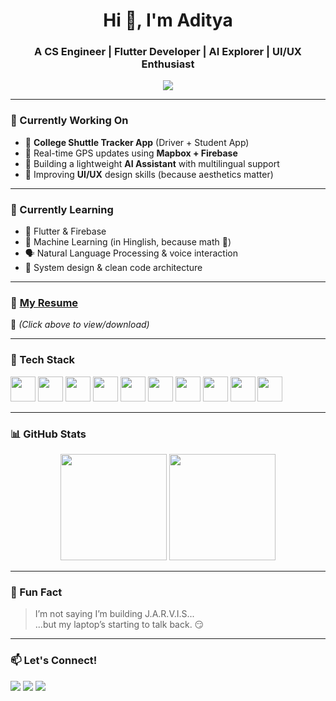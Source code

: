 <h1 align="center">Hi 👋, I'm Aditya</h1>
<h3 align="center">A CS Engineer | Flutter Developer | AI Explorer | UI/UX Enthusiast</h3>

<p align="center">
  <img src="https://readme-typing-svg.herokuapp.com?color=00F78A&center=true&lines=Learning+Machine+Learning+🧠;Building+Apps+with+Flutter+🚀;Dreaming+of+J.A.R.V.I.S+AI+🤖;Making+Debugging+Look+Cool+😎" />
</p>

---

### 🔭 Currently Working On
- 🚗 **College Shuttle Tracker App** (Driver + Student App)
- 📡 Real-time GPS updates using **Mapbox + Firebase**
- 🤖 Building a lightweight **AI Assistant** with multilingual support
- 🎨 Improving **UI/UX** design skills (because aesthetics matter)

---

### 🌱 Currently Learning
- 📱 Flutter & Firebase
- 🧠 Machine Learning (in Hinglish, because math 🥲)
- 🗣️ Natural Language Processing & voice interaction
- 🧩 System design & clean code architecture

---

### 💼 [My Resume](https://drive.google.com/file/d/1Npe-lQiwtza5NDzY4e5fQ5KA5BcH1tz2/view?usp=sharing)
📌 *(Click above to view/download)*

---

### 🧰 Tech Stack
<p align="left">
  <img src="https://cdn.jsdelivr.net/gh/devicons/devicon/icons/flutter/flutter-original.svg" width="40" /> 
  <img src="https://cdn.jsdelivr.net/gh/devicons/devicon/icons/firebase/firebase-plain.svg" width="40" />
  <img src="https://cdn.jsdelivr.net/gh/devicons/devicon/icons/python/python-original.svg" width="40" />
  <img src="https://cdn.jsdelivr.net/gh/devicons/devicon/icons/c/c-original.svg" width="40" />
  <img src="https://cdn.jsdelivr.net/gh/devicons/devicon/icons/cplusplus/cplusplus-original.svg" width="40" />
  <img src="https://cdn.jsdelivr.net/gh/devicons/devicon/icons/javascript/javascript-original.svg" width="40" />
  <img src="https://cdn.jsdelivr.net/gh/devicons/devicon/icons/html5/html5-original.svg" width="40" />
  <img src="https://cdn.jsdelivr.net/gh/devicons/devicon/icons/css3/css3-original.svg" width="40" />
  <img src="https://cdn.jsdelivr.net/gh/devicons/devicon/icons/git/git-original.svg" width="40" />
  <img src="https://cdn.jsdelivr.net/gh/devicons/devicon/icons/linux/linux-original.svg" width="40" />
</p>

---

### 📊 GitHub Stats

<p align="center">
  <img src="https://github-readme-stats.vercel.app/api?username=your-username&show_icons=true&theme=tokyonight" height="170px" />
  <img src="https://github-readme-stats.vercel.app/api/top-langs/?username=your-username&layout=compact&theme=tokyonight" height="170px"/>
</p>

---

### 🦸 Fun Fact
> I’m not saying I’m building J.A.R.V.I.S...  
> ...but my laptop’s starting to talk back. 😏

---

### 📫 Let's Connect!

<p>
  <a href="https://www.linkedin.com/in/www.linkedin.com/in/adityamx08/"><img src="https://img.shields.io/badge/LinkedIn-%230077B5?style=for-the-badge&logo=linkedin&logoColor=white"/></a>
  <a href="mailto:adityam721305@gmail.com"><img src="https://img.shields.io/badge/Gmail-D14836?style=for-the-badge&logo=gmail&logoColor=white"/></a>
  <a href="https://x.com/Adimishrajgd"><img src="https://img.shields.io/badge/Twitter-%231DA1F2?style=for-the-badge&logo=twitter&logoColor=white"/></a>
</p>
